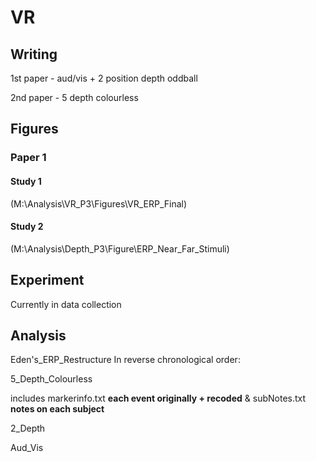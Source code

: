 ﻿# VR
## Writing

1st paper - aud/vis + 2 position depth oddball

2nd paper - 5 depth colourless

## Figures
### Paper 1
#### Study 1
(M:\Analysis\VR_P3\Figures\VR_ERP_Final)
#### Study 2
(M:\Analysis\Depth_P3\Figure\ERP_Near_Far_Stimuli)

## Experiment
Currently in data collection

## Analysis
Eden's_ERP_Restructure
In reverse chronological order:

5_Depth_Colourless

includes markerinfo.txt **each event originally + recoded** & subNotes.txt **notes on each subject**

2_Depth

Aud_Vis



